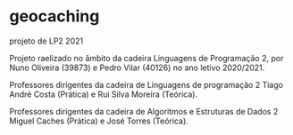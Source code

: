 # geocaching
projeto de LP2 2021

Projeto raelizado no âmbito da cadeira Linguagens de Programação 2, por Nuno Oliveira (39873) e Pedro Vilar (40126) no ano letivo 2020/2021.

Professores dirigentes da cadeira de Linguagens de programação 2 Tiago André Costa (Prática) e Rui Silva Moreira (Teórica).

Professores dirigentes da cadeira de Algoritmos e Estruturas de Dados 2 Miguel Caches (Prática) e  José Torres (Teórica). 
